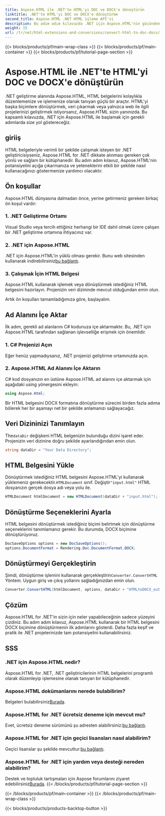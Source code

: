 ```yaml
---
title: Aspose.HTML ile .NET'te HTML'yi DOC ve DOCX'e dönüştürün
linktitle: .NET'te HTML'yi DOC ve DOCX'e dönüştürme
second_title: Aspose.HTML .NET HTML işleme API'si
description: Bu adım adım kılavuzda .NET için Aspose.HTML'nin gücünden nasıl yararlanacağınızı öğrenin. HTML'yi DOCX'e zahmetsizce dönüştürün ve .NET projelerinizi bir üst seviyeye taşıyın. Hemen başlayın!
weight: 15
url: /tr/net/html-extensions-and-conversions/convert-html-to-doc-docx/
---
```


{{< blocks/products/pf/main-wrap-class >}}
{{< blocks/products/pf/main-container >}}
{{< blocks/products/pf/tutorial-page-section >}}

# Aspose.HTML ile .NET'te HTML'yi DOC ve DOCX'e dönüştürün


.NET geliştirme alanında Aspose.HTML, HTML belgelerini kolaylıkla düzenlemenize ve işlemenize olanak tanıyan güçlü bir araçtır. HTML'yi başka biçimlere dönüştürmek, veri çıkarmak veya yalnızca web ile ilgili projelerinizi geliştirmek istiyorsanız, Aspose.HTML sizin yanınızda. Bu kapsamlı kılavuzda, .NET için Aspose.HTML ile başlamak için gerekli adımlarda size yol göstereceğiz.

## giriiş

HTML belgeleriyle verimli bir şekilde çalışmak isteyen bir .NET geliştiricisiyseniz, Aspose.HTML for .NET dikkate alınması gereken çok yönlü ve sağlam bir kütüphanedir. Bu adım adım kılavuz, Aspose.HTML'nin potansiyelini açığa çıkarmanıza ve yeteneklerini etkili bir şekilde nasıl kullanacağınızı göstermenize yardımcı olacaktır.

## Ön koşullar

Aspose.HTML dünyasına dalmadan önce, yerine getirmeniz gereken birkaç ön koşul vardır:

### 1. .NET Geliştirme Ortamı

Visual Studio veya tercih ettiğiniz herhangi bir IDE dahil olmak üzere çalışan bir .NET geliştirme ortamına ihtiyacınız var.

### 2. .NET için Aspose.HTML

 .NET için Aspose.HTML'in yüklü olması gerekir. Bunu web sitesinden kullanarak indirebilirsiniz[bu bağlantı](https://releases.aspose.com/html/net/).

### 3. Çalışmak İçin HTML Belgesi

Aspose.HTML kullanarak işlemek veya dönüştürmek istediğiniz HTML belgesini hazırlayın. Projenizin veri dizininde mevcut olduğundan emin olun.

Artık ön koşulları tamamladığımıza göre, başlayalım.

## Ad Alanını İçe Aktar

İlk adım, gerekli ad alanlarını C# kodunuza içe aktarmaktır. Bu, .NET için Aspose.HTML tarafından sağlanan işlevselliğe erişmek için önemlidir.

### 1. C# Projenizi Açın

Eğer henüz yapmadıysanız, .NET projenizi geliştirme ortamınızda açın.

### 2. Aspose.HTML Ad Alanını İçe Aktarın

C# kod dosyanızın en üstüne Aspose.HTML ad alanını içe aktarmak için aşağıdaki using yönergesini ekleyin:

```csharp
using Aspose.Html;
```

Bir HTML belgesini DOCX formatına dönüştürme sürecini birden fazla adıma bölerek her bir aşamayı net bir şekilde anlamanızı sağlayacağız.

## Veri Dizininizi Tanımlayın

 The`dataDir` değişkeni HTML belgenizin bulunduğu dizini işaret eder. Projenizin veri dizinine doğru şekilde ayarlandığından emin olun.

```csharp
string dataDir = "Your Data Directory";
```

## HTML Belgesini Yükle

 Dönüştürmek istediğiniz HTML belgesini Aspose.HTML'yi kullanarak yüklemeniz gerekecektir.`HTMLDocument` sınıf. Değiştir`"input.html"` HTML dosyanızın gerçek dosya adı veya yolu ile.

```csharp
HTMLDocument htmlDocument = new HTMLDocument(dataDir + "input.html");
```

## Dönüştürme Seçeneklerini Ayarla

HTML belgesini dönüştürmek istediğiniz biçimi belirtmek için dönüştürme seçeneklerini tanımlamanız gerekir. Bu durumda, DOCX biçimine dönüştürüyoruz.

```csharp
DocSaveOptions options = new DocSaveOptions();
options.DocumentFormat = Rendering.Doc.DocumentFormat.DOCX;
```

## Dönüştürmeyi Gerçekleştirin

 Şimdi, dönüştürme işlemini kullanarak gerçekleştirin`Converter.ConvertHTML` Yöntem. Uygun giriş ve çıkış yollarını sağladığınızdan emin olun.

```csharp
Converter.ConvertHTML(htmlDocument, options, dataDir + "HTMLtoDOCX_out.docx");
```

## Çözüm

Aspose.HTML for .NET'in sizin için neler yapabileceğinin sadece yüzeyini çizdiniz. Bu adım adım kılavuz, Aspose.HTML kullanarak bir HTML belgesini DOCX biçimine dönüştürmenin ilk adımlarını gösterdi. Daha fazla keşif ve pratik ile .NET projelerinizde tam potansiyelini kullanabilirsiniz.

## SSS

### .NET için Aspose.HTML nedir?
Aspose.HTML for .NET, .NET geliştiricilerinin HTML belgelerini programlı olarak düzenleyip işlemesine olanak tanıyan bir kütüphanedir.

### Aspose.HTML dokümanlarını nerede bulabilirim?
 Belgeleri bulabilirsiniz[Burada](https://reference.aspose.com/html/net/).

### Aspose.HTML for .NET ücretsiz deneme için mevcut mu?
 Evet, ücretsiz deneme sürümünü şu adresten alabilirsiniz:[bu bağlantı](https://releases.aspose.com/).

### Aspose.HTML for .NET için geçici lisansları nasıl alabilirim?
 Geçici lisanslar şu şekilde mevcuttur:[bu bağlantı](https://purchase.aspose.com/temporary-license/).

### Aspose.HTML for .NET için yardım veya desteği nereden alabilirim?
 Destek ve topluluk tartışmaları için Aspose forumlarını ziyaret edebilirsiniz[Burada](https://forum.aspose.com/).
{{< /blocks/products/pf/tutorial-page-section >}}

{{< /blocks/products/pf/main-container >}}
{{< /blocks/products/pf/main-wrap-class >}}

{{< blocks/products/products-backtop-button >}}
